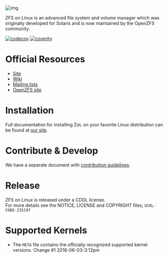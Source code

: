 ![img](http://zfsonlinux.org/images/zfs-linux.png)

ZFS on Linux is an advanced file system and volume manager which was originally
developed for Solaris and is now maintained by the OpenZFS community.

[![codecov](https://codecov.io/gh/zfsonlinux/zfs/branch/master/graph/badge.svg)](https://codecov.io/gh/zfsonlinux/zfs)
[![coverity](https://scan.coverity.com/projects/1973/badge.svg)](https://scan.coverity.com/projects/zfsonlinux-zfs)

# Official Resources

  * [Site](http://zfsonlinux.org)
  * [Wiki](https://github.com/zfsonlinux/zfs/wiki)
  * [Mailing lists](https://github.com/zfsonlinux/zfs/wiki/Mailing-Lists)
  * [OpenZFS site](http://open-zfs.org/)

# Installation

Full documentation for installing ZoL on your favorite Linux distribution can
be found at [our site](http://zfsonlinux.org/).

# Contribute & Develop

We have a separate document with [contribution guidelines](./.github/CONTRIBUTING.md).

# Release

ZFS on Linux is released under a CDDL license.  
For more details see the NOTICE, LICENSE and COPYRIGHT files; `UCRL-CODE-235197`

# Supported Kernels
  * The `META` file contains the officially recognized supported kernel versions.
Change #1 2018-06-03-3:12pm
